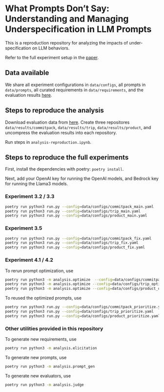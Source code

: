 # What Prompts Don’t Say: Understanding and Managing Underspecification in LLM Prompts
This is a reproduction repository for analyzing the impacts of under-specification on LLM behaviors.

Refer to the full experiment setup in the [paper](https://arxiv.org/abs/2505.13360).

## Data available
We share all experiment configurations in `data/configs`, all prompts in `data/prompts`, all curated requirements in `data/requirements`, and the evaluation results [here](https://figshare.com/s/38acdc02f9cae8c39198).

## Steps to reproduce the analysis
Download evaluation data from [here](https://figshare.com/s/38acdc02f9cae8c39198). Create three repositores `data/results/commitpack`, `data/results/trip`, `data/results/product`, and uncompress the evaluation results into each repository.

Run steps in `analysis-reproduction.ipynb`.

## Steps to reproduce the full experiments

First, install the dependencies with poetry: `poetry install`. 

Next, add your OpenAI key for running the OpenAI models, and Bedrock key for running the Llama3 models.


### Experiment 3.2 / 3.3

```bash
poetry run python3 run.py --config=data/configs/commitpack_main.yaml 
poetry run python3 run.py --config=data/configs/trip_main.yaml 
poetry run python3 run.py --config=data/configs/product_main.yaml 
```

### Experiment 3.5

```bash
poetry run python3 run.py --config=data/configs/commitpack_fix.yaml 
poetry run python3 run.py --config=data/configs/trip_fix.yaml 
poetry run python3 run.py --config=data/configs/product_fix.yaml 
```

### Experiment 4.1 / 4.2

To rerun prompt optimization, use

```bash
poetry run python3 -m analysis.optimize  --config=data/configs/commitpack_optimizer_gen.yaml 
poetry run python3 -m analysis.optimize --config=data/configs/trip_optimizer_gen.yaml 
poetry run python3 -m analysis.optimize --config=data/configs/product_optimizer_gen.yaml 
```


To reused the optimized prompts, use

```bash
poetry run python3 run.py --config=data/configs/commitpack_prioritize.yaml 
poetry run python3 run.py --config=data/configs/trip_prioritize.yaml 
poetry run python3 run.py --config=data/configs/product_prioritize.yaml 
```

### Other utilities provided in this repository

To generate new requirements, use

```bash
poetry run python3 -m analysis.elicitation 
```

To generate new prompts, use

```bash
poetry run python3 -m analysis.prompt_gen 
```

To generate new evaluators, use

```bash
poetry run python3 -m analysis.judge 
```
